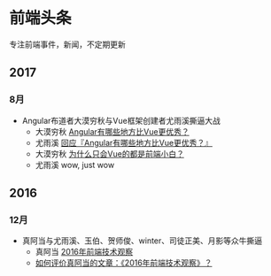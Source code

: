 # 前端头条
专注前端事件，新闻，不定期更新
## 2017
### 8月
* Angular布道者大漠穷秋与Vue框架创建者尤雨溪撕逼大战
    - 大漠穷秋 [Angular有哪些地方比Vue更优秀？](https://zhuanlan.zhihu.com/p/28259790)
    - 尤雨溪 [回应『Angular有哪些地方比Vue更优秀？』](https://zhuanlan.zhihu.com/p/28284087)
    - 大漠穷秋 [为什么只会Vue的都是前端小白？](https://zhuanlan.zhihu.com/p/28282605)
    - 尤雨溪 wow, just wow
## 2016
### 12月
* 真阿当与尤雨溪、玉伯、贺师俊、winter、司徒正美、月影等众牛撕逼
    - 真阿当 [2016年前端技术观察](http://geek.csdn.net/news/detail/128912)
    - [如何评价真阿当的文章：《2016年前端技术观察》？](https://zhuanlan.zhihu.com/p/28284087)
